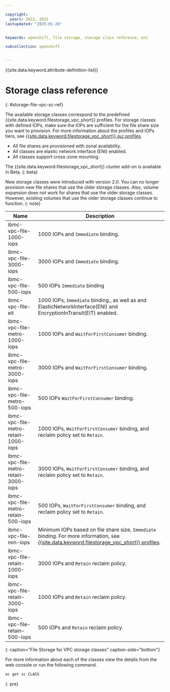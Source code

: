 ```yaml
---

copyright: 
  years: 2022, 2025
lastupdated: "2025-01-28"


keywords: openshift, file storage, storage class reference, eni

subcollection: openshift


---
```


{{site.data.keyword.attribute-definition-list}}


# Storage class reference
{: #storage-file-vpc-sc-ref}

The available storage classes correspond to the predefined {{site.data.keyword.filestorage_vpc_short}} profiles. For storage classes with defined IOPs, make sure the IOPs are sufficient for the file share size you want to provision. For more information about the profiles and IOPs tiers, see [{{site.data.keyword.filestorage_vpc_short}} `dp2` profiles](/docs/vpc?topic=vpc-file-storage-profiles&interface=ui#dp2-profile).

- All file shares are provisioned with zonal availability.
- All classes are elastic network interface (ENI) enabled.
- All classes support cross-zone mounting.

The {{site.data.keyword.filestorage_vpc_short}} cluster add-on is available in Beta. 
{: beta}



New storage classes were introduced with version 2.0. You can no longer provision new file shares that use the older storage classes. Also, volume expansion does not work for shares that use the older storage classes. However, existing volumes that use the older storage classes continue to function.
{: note}


| Name | Description |
| --- | --- |
| ibmc-vpc-file-1000-iops | 1000 IOPs and `Immediate` binding. |
| ibmc-vpc-file-3000-iops | 3000 IOPs and `Immediate` binding. |
| ibmc-vpc-file-500-iops | 500 IOPs `Immediate` binding |
| ibmc-vpc-file-eit | 1000 IOPs, `Immediate` binding., as well as and ElasticNetworkInterface(ENI) and EncryptionInTransit(EIT) enabled. |
| ibmc-vpc-file-metro-1000-iops | 1000 IOPs and `WaitForFirstConsumer` binding. |
| ibmc-vpc-file-metro-3000-iops | 3000 IOPs and `WaitForFirstConsumer` binding. |
| ibmc-vpc-file-metro-500-iops | 500 IOPs `WaitForFirstConsumer` binding. |
| ibmc-vpc-file-metro-retain-1000-iops | 1000 IOPs, `WaitForFirstConsumer` binding, and reclaim policy set to `Retain`. |
| ibmc-vpc-file-metro-retain-3000-iops | 3000 IOPs, `WaitForFirstConsumer` binding, and reclaim policy set to `Retain`. |
| ibmc-vpc-file-metro-retain-500-iops | 500 IOPs, `WaitForFirstConsumer` binding, and reclaim policy set to `Retain`. |
| ibmc-vpc-file-min-iops | Minimum IOPs based on file share size, `Immediate` binding. For more information, see [{{site.data.keyword.filestorage_vpc_short}} profiles](/docs/vpc?topic=vpc-file-storage-profiles&interface=ui#dp2-profile). |
| ibmc-vpc-file-retain-1000-iops | 3000 IOPs and `Retain` reclaim policy. |
| ibmc-vpc-file-retain-3000-iops | 1000 IOPs and `Retain` reclaim policy. |
| ibmc-vpc-file-retain-500-iops | 500 IOPs and `Retain` reclaim policy. |
{: caption="File Storage for VPC storage classes" caption-side="bottom"}

For more information about each of the classes view the details from the web console or run the following command.

```sh
oc get sc CLASS
```
{: pre}
